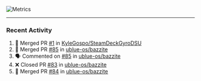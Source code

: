 ![Metrics](https://metrics.lecoq.io/KyleGospo?template=classic&base=header%2C%20activity%2C%20community%2C%20repositories%2C%20metadata&base.indepth=false&base.hireable=false&base.skip=false&config.timezone=America%2FLos_Angeles)

---
### Recent Activity
<!--START_SECTION:activity-->
1. 🎉 Merged PR [#1](https://github.com/KyleGospo/SteamDeckGyroDSU/pull/1) in [KyleGospo/SteamDeckGyroDSU](https://github.com/KyleGospo/SteamDeckGyroDSU)
2. 🎉 Merged PR [#85](https://github.com/ublue-os/bazzite/pull/85) in [ublue-os/bazzite](https://github.com/ublue-os/bazzite)
3. 🗣 Commented on [#85](https://github.com/ublue-os/bazzite/pull/85#issuecomment-1655865650) in [ublue-os/bazzite](https://github.com/ublue-os/bazzite)
4. ❌ Closed PR [#83](https://github.com/ublue-os/bazzite/pull/83) in [ublue-os/bazzite](https://github.com/ublue-os/bazzite)
5. 🎉 Merged PR [#84](https://github.com/ublue-os/bazzite/pull/84) in [ublue-os/bazzite](https://github.com/ublue-os/bazzite)
<!--END_SECTION:activity-->
